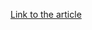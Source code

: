[Link to the article](https://cybersecuritynews.com/wordpress-plugin-vulnerability-exposes-200k-sites/)
